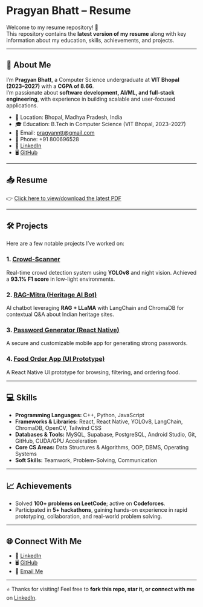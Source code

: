 # Pragyan Bhatt – Resume  

Welcome to my resume repository! 🚀  
This repository contains the **latest version of my resume** along with key information about my education, skills, achievements, and projects.  

---

## 📌 About Me  

I’m **Pragyan Bhatt**, a Computer Science undergraduate at **VIT Bhopal (2023–2027)** with a **CGPA of 8.66**.  
I’m passionate about **software development, AI/ML, and full-stack engineering**, with experience in building scalable and user-focused applications.  

- 📍 Location: Bhopal, Madhya Pradesh, India  
- 🎓 Education: B.Tech in Computer Science (VIT Bhopal, 2023–2027)  
- 📧 Email: [pragyanntt@gmail.com](mailto:pragyanntt@gmail.com)  
- 📱 Phone: +91 800696528  
- 🔗 [LinkedIn](https://linkedin.com/in/pragyanbhatt99)  
- 🖥️ [GitHub](https://github.com/pragyanbhatt1213)  

---

## 📥 Resume  

👉 [Click here to view/download the latest PDF](https://github.com/pragyanbhatt1213/Resume/blob/main/RESUME.pdf)  

---

## 🛠️ Projects  

Here are a few notable projects I’ve worked on:  

### 1. [Crowd-Scanner](https://github.com/pragyanbhatt1213/Crowd-Scanner)  
Real-time crowd detection system using **YOLOv8** and night vision. Achieved a **93.1% F1 score** in low-light environments.  

### 2. [RAG-Mitra (Heritage AI Bot)](https://github.com/pragyanbhatt1213/heritage-rag-bot)  
AI chatbot leveraging **RAG + LLaMA** with LangChain and ChromaDB for contextual Q&A about Indian heritage sites.  

### 3. [Password Generator (React Native)](https://github.com/pragyanbhatt1213/PasswordGenerator)  
A secure and customizable mobile app for generating strong passwords.  

### 4. [Food Order App (UI Prototype)](https://github.com/pragyanbhatt1213/Food_Order_App)  
A React Native UI prototype for browsing, filtering, and ordering food.  

---

## 💻 Skills  

- **Programming Languages:** C++, Python, JavaScript  
- **Frameworks & Libraries:** React, React Native, YOLOv8, LangChain, ChromaDB, OpenCV, Tailwind CSS  
- **Databases & Tools:** MySQL, Supabase, PostgreSQL, Android Studio, Git, GitHub, CUDA/GPU Acceleration  
- **Core CS Areas:** Data Structures & Algorithms, OOP, DBMS, Operating Systems  
- **Soft Skills:** Teamwork, Problem-Solving, Communication  

---

## 📈 Achievements  

- Solved **100+ problems on LeetCode**; active on **Codeforces**.  
- Participated in **5+ hackathons**, gaining hands-on experience in rapid prototyping, collaboration, and real-world problem solving.  

---

## 🌐 Connect With Me  

- 🔗 [LinkedIn](https://linkedin.com/in/pragyanbhatt99)  
- 🖥️ [GitHub](https://github.com/pragyanbhatt1213)  
- 📧 [Email Me](mailto:pragyanntt@gmail.com)  

---

⭐ Thanks for visiting! Feel free to **fork this repo, star it, or connect with me** on [LinkedIn](https://linkedin.com/in/pragyanbhatt99).  
